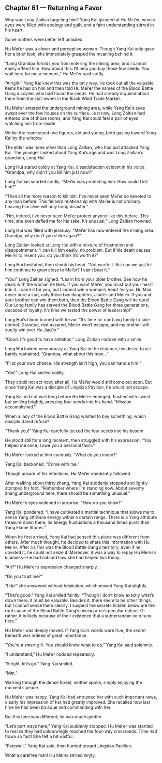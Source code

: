 ## Chapter 61 — Returning a Favor

Why was Long Zaitian targeting him? Yang Kai glanced at Hu Mei’er, whose eyes were filled with apology and guilt, and a faint understanding stirred in his heart.

Some matters were better left unasked.

Hu Mei’er was a clever and perceptive woman. Though Yang Kai only gave her a brief look, she immediately grasped the meaning behind it.

“Long Grandpa forbids you from entering the mining area, and I cannot easily offend him. How about this: I’ll help you buy those few seeds. You wait here for me a moment,” Hu Mei’er said softly.

“Alright.” Yang Kai knew this was the only way. He took out all the valuable items he had on him and then told Hu Mei’er the names of the Blood Battle Gang disciples who had found the seeds. He had already inquired about them from the stall owner in the Black Wind Trade Market.

Hu Mei’er entered the underground mining area, while Yang Kai’s eyes swept over the few houses on the surface. Just now, Long Zaitian had entered one of those rooms, and Yang Kai could feel a pair of eyes watching him from inside.

Within the room stood two figures, old and young, both gazing toward Yang Kai by the window.

The elder was none other than Long Zaitian, who had just attacked Yang Kai. The younger looked about Yang Kai’s age and was Long Zaitian’s grandson, Long Hui.

Long Hui stared coldly at Yang Kai, dissatisfaction evident in his voice: “Grandpa, why didn’t you kill him just now?”

Long Zaitian snorted coldly. “Mei’er was protecting him. How could I kill him?”

“Then all the more reason to kill him. I’ve never seen Mei’er so devoted to any man before. This fellow’s relationship with Mei’er is not ordinary. Leaving him alive will only bring disaster.”

“Hm, indeed, I’ve never seen Mei’er protect anyone like this before. This time, she even defied me for his sake. It’s unusual,” Long Zaitian frowned.

Long Hui was filled with jealousy. “Mei’er has now entered the mining area. Grandpa, why don’t you strike again?”

Long Zaitian looked at Long Hui with a mixture of frustration and disappointment. “I can kill him easily, no problem. But if his death causes Mei’er to resent you, do you think it’s worth it?”

Long Hui hesitated, then shook his head. “Not worth it. But can we just let him continue to grow close to Mei’er? I can’t bear it.”

“You!” Long Zaitian sighed. “Learn from your older brother. See how he deals with the woman he likes. If you want Mei’er, you must put your heart into it. I can kill for you, but I cannot win a woman’s heart for you. Hu Man never bore a son, only these two daughters, Jiao’er and Mei’er. If you and your brother can win them both, then the Blood Battle Gang will be ours! Our Long family has served the Blood Battle Gang for three generations, decades of loyalty. It’s time we tasted the power of leadership!”

Long Hui’s blood burned with fervor. “It’s time for our Long family to take control. Grandpa, rest assured, Mei’er won’t escape, and my brother will surely win over Hu Jiao’er.”

“Good. It’s good to have ambition,” Long Zaitian nodded with a smile.

Long Hui looked venomously at Yang Kai in the distance, his desire to act barely restrained. “Grandpa, what about this man…”

“Find your own chance. His strength isn’t high; you can handle him.”

“Yes!” Long Hui smiled coldly.

They could not act now; after all, Hu Mei’er would still come out soon. But since Yang Kai was a disciple of Lingxiao Pavilion, he would not escape.

Yang Kai did not wait long before Hu Mei’er emerged, flushed with sweat but smiling brightly, pressing four seeds into his hand. “Mission accomplished.”

When a lady of the Blood Battle Gang wanted to buy something, which disciple dared refuse?

“Thank you!” Yang Kai carefully tucked the four seeds into his bosom.

He stood still for a long moment, then struggled with his expression. “You helped me once; I owe you a personal favor.”

Hu Mei’er looked at him curiously. “What do you mean?”

Yang Kai beckoned, “Come with me.”

Though unsure of his intentions, Hu Mei’er obediently followed.

After walking about thirty zhang, Yang Kai suddenly stopped and lightly stomped his foot. “Remember where I’m standing now. About seventy zhang underground here, there should be something unusual.”

Hu Mei’er’s eyes widened in surprise. “How do you know?”

Yang Kai pondered. “I have cultivated a martial technique that allows me to sense Yang attribute energy within a certain range. There is a Yang attribute treasure down there, its energy fluctuations a thousand times purer than Yang Flame Stones.”

When he first arrived, Yang Kai had sensed this place was different from others. After much thought, he decided to share this information with Hu Mei’er. After all, this was the Blood Battle Gang’s territory; even if he coveted it, he could not seize it. Moreover, it was a way to repay Hu Mei’er’s kindness—he had noticed how she had helped him today.

“Ah?” Hu Mei’er’s expression changed sharply.

“Do you trust me?”

“I do!” she answered without hesitation, which moved Yang Kai slightly.

“That’s good.” Yang Kai smiled faintly. “Though I don’t know exactly what’s down there, it must be valuable. Besides it, there seem to be other things, but I cannot sense them clearly. I suspect the secrets hidden below are the root cause of the Blood Battle Gang’s mining area’s peculiar nature. Or rather, it is likely because of their existence that a subterranean vein runs here.”

Hu Mei’er was deeply moved. If Yang Kai’s words were true, the secret beneath was indeed of great importance.

“You’re a smart girl. You should know what to do,” Yang Kai said solemnly.

“I understand,” Hu Mei’er nodded repeatedly.

“Alright, let’s go.” Yang Kai smiled.

“Mm.”

Walking through the dense forest, neither spoke, simply enjoying the moment’s peace.

Hu Mei’er was happy. Yang Kai had entrusted her with such important news, clearly his impression of her had greatly improved. She recalled how last time he had been brusque and commanding with her.

But this time was different; he was much gentler.

“Let’s part ways here,” Yang Kai suddenly stopped. Hu Mei’er was startled to realize they had unknowingly reached the four-way crossroads. Time had flown so fast! She felt a bit wistful.

“Farewell,” Yang Kai said, then hurried toward Lingxiao Pavilion.

What a carefree man! Hu Mei’er smiled wryly.